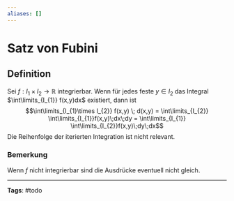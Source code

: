 ```yaml
---
aliases: []
---
```


# Satz von Fubini

## Definition

Sei $f: I_{1} \times I_{2} \to \mathbb{R}$ integrierbar.
Wenn für jedes feste $y \in I_{2}$ das Integral $\int\limits_{I_{1}} f(x,y)dx$ existiert, dann ist $$\int\limits_{I_{1}\times I_{2}} f(x,y) \; d(x,y) = \int\limits_{I_{2}} \int\limits_{I_{1}}f(x,y)\;dx\;dy = \int\limits_{I_{1}} \int\limits_{I_{2}}f(x,y)\;dy\;dx$$Die Reihenfolge der iterierten Integration ist nicht relevant.

### Bemerkung

Wenn $f$ nicht integrierbar sind die Ausdrücke eventuell nicht gleich.

---

**Tags**: #todo

